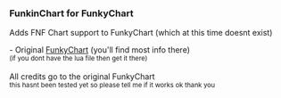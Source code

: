 ### FunkinChart for FunkyChart
Adds FNF Chart support to FunkyChart (which at this time doesnt exist)

\- Original [FunkyChart](https://github.com/accountrev/funkychart) (you'll find most info there)<br/>
<sub>(if you dont have the lua file then get it there)</sub><br/><br/>
All credits go to the original FunkyChart<br/>
<sub>this hasnt been tested yet so please tell me if it works ok thank you</sub>